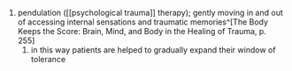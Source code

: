 1. pendulation ([[psychological trauma]] therapy); gently moving in and out of accessing internal sensations and traumatic memories^[The Body Keeps the Score: Brain, Mind, and Body in the Healing of Trauma, p. 255]
	1. in this way patients are helped to gradually expand their window of tolerance
